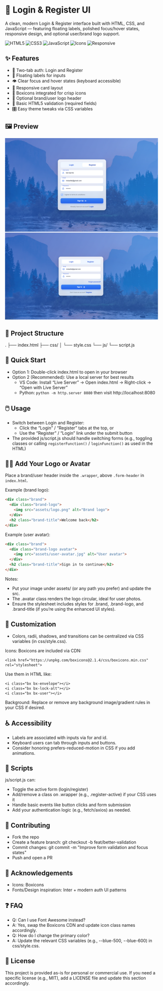# 🔐 Login & Register UI

A clean, modern Login & Register interface built with HTML, CSS, and JavaScript — featuring floating labels, polished focus/hover states, responsive design, and optional user/brand logo support.

![HTML5](https://img.shields.io/badge/HTML5-E34F26?logo=html5&logoColor=white)
![CSS3](https://img.shields.io/badge/CSS3-1572B6?logo=css3&logoColor=white)
![JavaScript](https://img.shields.io/badge/JavaScript-F7DF1E?logo=javascript&logoColor=000000)
![Icons](https://img.shields.io/badge/Icons-Boxicons-1E90FF)
![Responsive](https://img.shields.io/badge/Responsive-Yes-34D399)


## ✨ Features

- 🧭 Two-tab auth: Login and Register
- 📝 Floating labels for inputs
- 👁️ Clear focus and hover states (keyboard accessible)
- 📱 Responsive card layout
- 🧩 Boxicons integrated for crisp icons
- 👤 Optional brand/user logo header
- 🧪 Basic HTML5 validation (required fields)
- 🎛️ Easy theme tweaks via CSS variables


## 🖼️ Preview

![image](https://github.com/MdSaifAli063/Login-Register-UI/blob/8b116218cd8637c3cb2fa8729e3ae9b3d97ef82e/Screenshot%202025-09-13%20014449.png)
![image](https://github.com/MdSaifAli063/Login-Register-UI/blob/fee633c0c5cf603380553214d3c6e641b300882a/Screenshot%202025-09-13%20014254.png)

## 📂 Project Structure


. ├── index.html ├── css/ │ └── style.css └── js/ └── script.js


## 🚀 Quick Start

- Option 1: Double-click index.html to open in your browser
- Option 2 (Recommended): Use a local server for best results
  - VS Code: Install “Live Server” → Open index.html → Right-click → “Open with Live Server”
  - Python: `python -m http.server 8080` then visit http://localhost:8080


## 🖱️ Usage

- Switch between Login and Register:
  - Click the “Login” / “Register” tabs at the top, or
  - Use the “Register” / “Login” link under the submit button
- The provided js/script.js should handle switching forms (e.g., toggling classes or calling `registerFunction()` / `loginFunction()` as used in the HTML)


## 🧑‍🎨 Add Your Logo or Avatar

Place a brand/user header inside the `.wrapper`, above `.form-header` in `index.html`.

Example (brand logo):
```html
<div class="brand">
  <div class="brand-logo">
    <img src="assets/logo.png" alt="Brand logo">
  </div>
  <h2 class="brand-title">Welcome back</h2>
</div>
```

Example (user avatar):
```html
<div class="brand">
  <div class="brand-logo avatar">
    <img src="assets/user-avatar.jpg" alt="User avatar">
  </div>
  <h2 class="brand-title">Sign in to continue</h2>
</div>
```
Notes:

- Put your image under assets/ (or any path you prefer) and update the src.
- The .avatar class renders the logo circular, ideal for user photos.
- Ensure the stylesheet includes styles for .brand, .brand-logo, and .brand-title (if you’re using the enhanced UI styles).

## 🎨 Customization

- Colors, radii, shadows, and transitions can be centralized via CSS variables (in css/style.css).
  
Icons: Boxicons are included via CDN:
```
<link href="https://unpkg.com/boxicons@2.1.4/css/boxicons.min.css" rel="stylesheet">
```
Use them in HTML like:
```
<i class="bx bx-envelope"></i>
<i class="bx bx-lock-alt"></i>
<i class="bx bx-user"></i>
```
Background: Replace or remove any background image/gradient rules in your
CSS if desired.

## ♿ Accessibility

- Labels are associated with inputs via for and id.
- Keyboard users can tab through inputs and buttons.
- Consider honoring prefers-reduced-motion in CSS if you add animations.

## 🧰 Scripts

js/script.js can:
- Toggle the active form (login/register)
- Add/remove a class on .wrapper (e.g., .register-active) if your CSS uses it
- Handle basic events like button clicks and form submission
- Add your authentication logic (e.g., fetch/axios) as needed.


## 🤝 Contributing

- Fork the repo
- Create a feature branch: git checkout -b feat/better-validation
- Commit changes: git commit -m "Improve form validation and focus states"
- Push and open a PR

## 🙏 Acknowledgements

- Icons: Boxicons
- Fonts/Design inspiration: Inter + modern auth UI patterns

## ❓ FAQ

- Q: Can I use Font Awesome instead?
- A: Yes, swap the Boxicons CDN and update icon class names accordingly.
- Q: How do I change the primary color?
- A: Update the relevant CSS variables (e.g., --blue-500, --blue-600) in css/style.css.

## 📄 License

This project is provided as-is for personal or commercial use. If you need a specific license (e.g., MIT), add a LICENSE file and update this section accordingly.

